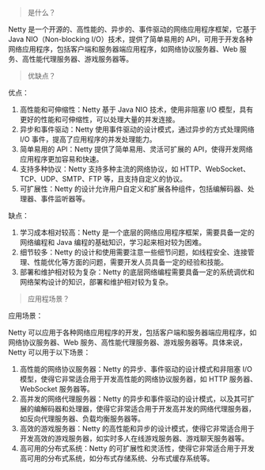 > 是什么？

Netty 是一个开源的、高性能的、异步的、事件驱动的网络应用程序框架，它基于 Java NIO（Non-blocking I/O）技术，提供了简单易用的 API，可用于开发各种网络应用程序，包括客户端和服务器端应用程序，如网络协议服务器、Web 服务、高性能代理服务器、游戏服务器等。

> 优缺点？

优点：

1. 高性能和可伸缩性：Netty 基于 Java NIO 技术，使用非阻塞 I/O 模型，具有更好的性能和可伸缩性，可以处理大量的并发连接。
2. 异步和事件驱动：Netty 使用事件驱动的设计模式，通过异步的方式处理网络 I/O 事件，提高了应用程序的并发处理能力。
3. 简单易用的 API：Netty 提供了简单易用、灵活可扩展的 API，使得开发网络应用程序更加容易和快速。
4. 支持多种协议：Netty 支持多种主流的网络协议，如 HTTP、WebSocket、TCP、UDP、SMTP、FTP 等，且支持自定义的协议。
5. 可扩展性：Netty 的设计允许用户自定义和扩展各种组件，包括编解码器、处理器、事件监听器等。

缺点：

1. 学习成本相对较高：Netty 是一个底层的网络应用程序框架，需要具备一定的网络编程和 Java 编程的基础知识，学习起来相对较为困难。
2. 细节较多：Netty 的设计和使用需要注意一些细节问题，如线程安全、连接管理、性能优化等方面的问题，需要开发人员具备一定的经验和技能。
3. 部署和维护相对较为复杂：Netty 的底层网络编程需要具备一定的系统调优和网络架构设计的知识，部署和维护相对较为复杂。

> 应用程场景？

应用场景：

Netty 可以应用于各种网络应用程序的开发，包括客户端和服务器端应用程序，如网络协议服务器、Web 服务、高性能代理服务器、游戏服务器等。具体来说，Netty 可以用于以下场景：

1. 高性能的网络协议服务器：Netty 的异步、事件驱动的设计模式和非阻塞 I/O 模型，使得它非常适合用于开发高性能的网络协议服务器，如 HTTP 服务器、WebSocket 服务器等。
2. 高并发的网络代理服务器：Netty 的异步和事件驱动的设计模式，以及其可扩展的编解码器和处理器，使得它非常适合用于开发高并发的网络代理服务器，如反向代理服务器、负载均衡服务器等。
3. 高效的游戏服务器：Netty 的高性能和异步的设计模式，使得它非常适合用于开发高效的游戏服务器，如实时多人在线游戏服务器、游戏聊天服务器等。
4. 高可用的分布式系统：Netty 的可扩展性和灵活性，使得它非常适合用于开发高可用的分布式系统，如分布式存储系统、分布式缓存系统等。